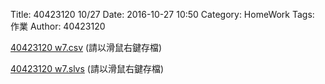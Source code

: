 Title: 40423120 10/27
Date: 2016-10-27 10:50
Category: HomeWork
Tags: 作業
Author: 40423120

<!-- PELICAN_END_SUMMARY -->

<p><a href="./../w7/40423120 w7.csv">40423120 w7.csv</a> (請以滑鼠右鍵存檔)</p>
<p><a href="./../w7/40423120 w7.slvs">40423120 w7.slvs</a> (請以滑鼠右鍵存檔)</p>

